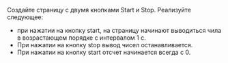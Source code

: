Создайте страницу с двумя кнопками Start и Stop. Реализуйте следующее:

* при нажатии на кнопку start, на страницу начинают выводиться чила в возрастающем порядке с интервалом 1 с.
* При нажатии на кнопку stop вывод чисел останавливается.
* При нажатии на кнопку start отсчет начинается всегда с 0.